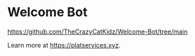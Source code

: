 # Welcome Bot
https://github.com/TheCrazyCatKidz/Welcome-Bot/tree/main

Learn more at https://platservices.xyz.
